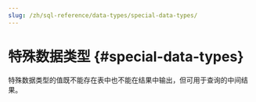 ```yaml
---
slug: /zh/sql-reference/data-types/special-data-types/
---
```

# 特殊数据类型 {#special-data-types}

特殊数据类型的值既不能存在表中也不能在结果中输出，但可用于查询的中间结果。
